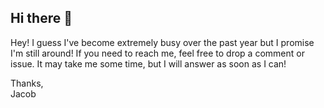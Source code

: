 ## Hi there 👋
Hey! I guess I've become extremely busy over the past year but I promise I'm still around! If you need to reach me, feel free to drop a comment or issue. It may take me some time, but I will answer as soon as I can! 

Thanks, <br>
Jacob
